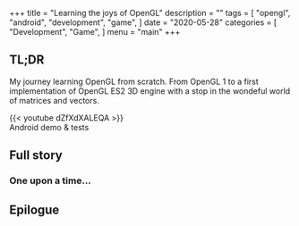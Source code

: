 +++
title = "Learning the joys of OpenGL"
description = ""
tags = [
    "opengl",
    "android",
    "development",
    "game",
]
date = "2020-05-28"
categories = [
    "Development",
    "Game",
]
menu = "main"
+++

## TL;DR
My journey learning OpenGL from scratch. From OpenGL 1 to a first implementation of OpenGL ES2 3D engine with a stop in the wondeful world of matrices and vectors. 

<div class="youtube">
{{< youtube dZfXdXALEQA >}}
<figcaption>Android demo & tests</figcaption>
</div>

## Full story
### One upon a time...


## Epilogue
